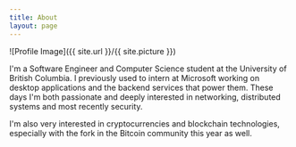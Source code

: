 ```yaml
---
title: About
layout: page
---
```

![Profile Image]({{ site.url }}/{{ site.picture }})

<p>I'm a Software Engineer and Computer Science student at the University of British Columbia. I previously used to intern at Microsoft working on desktop applications and the backend services that power them. These days I'm both passionate and deeply interested in networking, distributed systems and most recently security.</p>

<p>I'm also very interested in cryptocurrencies and blockchain technologies, especially with the fork in the Bitcoin community this year as well.</p>
